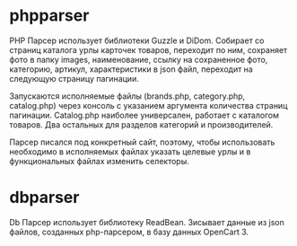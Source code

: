 # phpparser
PHP Парсер использует библиотеки Guzzle и DiDom. Собирает со страниц каталога урлы карточек товаров, переходит по ним, сохраняет фото в папку images, 
наименование, ссылку на сохраненное фото, категорию, артикул, характеристики в json файл, переходит на следующую страницу пагинации.

Запускаются исполняемые файлы (brands.php, category.php, catalog.php) через консоль с указанием аргумента количества страниц пагинации. Catalog.php 
наиболее универсален, работает с каталогом товаров. Два остальных для разделов категорий и производителей. 

Парсер писался под конкретный сайт, поэтому, чтобы использовать необходимо в исполняемых файлах указать целевые урлы и в функциональных файлах изменить 
селекторы.

# dbparser
Db Парсер использует библиотеку ReadBean. Зисывает данные из json файлов, созданных php-парсером, в базу данных OpenCart 3.
